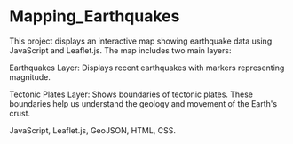 # Mapping_Earthquakes

This project displays an interactive map showing earthquake data using JavaScript and Leaflet.js. The map includes two main layers:

Earthquakes Layer: Displays recent earthquakes with markers representing magnitude.

Tectonic Plates Layer: Shows boundaries of tectonic plates.
These boundaries help us understand the geology and movement of the Earth's crust. 

JavaScript, Leaflet.js, GeoJSON, HTML, CSS.
